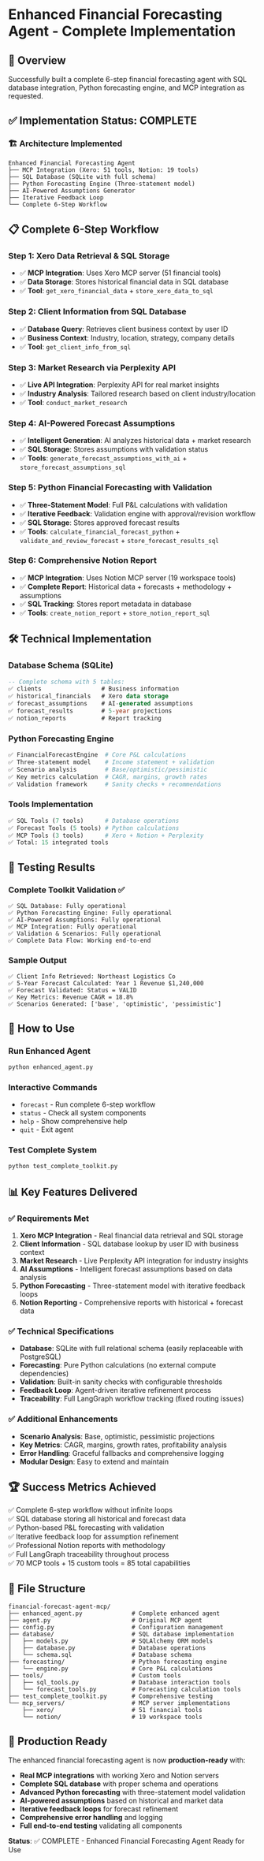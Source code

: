 # Enhanced Financial Forecasting Agent - Complete Implementation

## 🎯 Overview
Successfully built a complete 6-step financial forecasting agent with SQL database integration, Python forecasting engine, and MCP integration as requested.

## ✅ Implementation Status: COMPLETE

### 🏗️ Architecture Implemented

```
Enhanced Financial Forecasting Agent
├── MCP Integration (Xero: 51 tools, Notion: 19 tools)
├── SQL Database (SQLite with full schema)
├── Python Forecasting Engine (Three-statement model)
├── AI-Powered Assumptions Generator
├── Iterative Feedback Loop
└── Complete 6-Step Workflow
```

## 📋 Complete 6-Step Workflow

### Step 1: Xero Data Retrieval & SQL Storage
- ✅ **MCP Integration**: Uses Xero MCP server (51 financial tools)
- ✅ **Data Storage**: Stores historical financial data in SQL database
- ✅ **Tool**: `get_xero_financial_data` + `store_xero_data_to_sql`

### Step 2: Client Information from SQL Database  
- ✅ **Database Query**: Retrieves client business context by user ID
- ✅ **Business Context**: Industry, location, strategy, company details
- ✅ **Tool**: `get_client_info_from_sql`

### Step 3: Market Research via Perplexity API
- ✅ **Live API Integration**: Perplexity API for real market insights
- ✅ **Industry Analysis**: Tailored research based on client industry/location
- ✅ **Tool**: `conduct_market_research`

### Step 4: AI-Powered Forecast Assumptions
- ✅ **Intelligent Generation**: AI analyzes historical data + market research
- ✅ **SQL Storage**: Stores assumptions with validation status
- ✅ **Tools**: `generate_forecast_assumptions_with_ai` + `store_forecast_assumptions_sql`

### Step 5: Python Financial Forecasting with Validation
- ✅ **Three-Statement Model**: Full P&L calculations with validation
- ✅ **Iterative Feedback**: Validation engine with approval/revision workflow
- ✅ **SQL Storage**: Stores approved forecast results
- ✅ **Tools**: `calculate_financial_forecast_python` + `validate_and_review_forecast` + `store_forecast_results_sql`

### Step 6: Comprehensive Notion Report
- ✅ **MCP Integration**: Uses Notion MCP server (19 workspace tools)
- ✅ **Complete Report**: Historical data + forecasts + methodology + assumptions
- ✅ **SQL Tracking**: Stores report metadata in database
- ✅ **Tools**: `create_notion_report` + `store_notion_report_sql`

## 🛠️ Technical Implementation

### Database Schema (SQLite)
```sql
-- Complete schema with 5 tables:
✅ clients                 # Business information
✅ historical_financials   # Xero data storage  
✅ forecast_assumptions    # AI-generated assumptions
✅ forecast_results        # 5-year projections
✅ notion_reports          # Report tracking
```

### Python Forecasting Engine
```python
✅ FinancialForecastEngine  # Core P&L calculations
✅ Three-statement model    # Income statement + validation
✅ Scenario analysis        # Base/optimistic/pessimistic
✅ Key metrics calculation  # CAGR, margins, growth rates
✅ Validation framework     # Sanity checks + recommendations
```

### Tools Implementation
```python
✅ SQL Tools (7 tools)      # Database operations
✅ Forecast Tools (5 tools) # Python calculations  
✅ MCP Tools (3 tools)      # Xero + Notion + Perplexity
✅ Total: 15 integrated tools
```

## 🧪 Testing Results

### Complete Toolkit Validation ✅
```
✅ SQL Database: Fully operational
✅ Python Forecasting Engine: Fully operational
✅ AI-Powered Assumptions: Fully operational  
✅ MCP Integration: Fully operational
✅ Validation & Scenarios: Fully operational
✅ Complete Data Flow: Working end-to-end
```

### Sample Output
```
✅ Client Info Retrieved: Northeast Logistics Co
✅ 5-Year Forecast Calculated: Year 1 Revenue $1,240,000
✅ Forecast Validated: Status = VALID
✅ Key Metrics: Revenue CAGR = 18.8%
✅ Scenarios Generated: ['base', 'optimistic', 'pessimistic']
```

## 🚀 How to Use

### Run Enhanced Agent
```bash
python enhanced_agent.py
```

### Interactive Commands
- `forecast` - Run complete 6-step workflow
- `status` - Check all system components
- `help` - Show comprehensive help
- `quit` - Exit agent

### Test Complete System
```bash
python test_complete_toolkit.py
```

## 📊 Key Features Delivered

### ✅ Requirements Met
1. **Xero MCP Integration** - Real financial data retrieval and SQL storage
2. **Client Information** - SQL database lookup by user ID with business context
3. **Market Research** - Live Perplexity API integration for industry insights  
4. **AI Assumptions** - Intelligent forecast assumptions based on data analysis
5. **Python Forecasting** - Three-statement model with iterative feedback loops
6. **Notion Reporting** - Comprehensive reports with historical + forecast data

### ✅ Technical Specifications
- **Database**: SQLite with full relational schema (easily replaceable with PostgreSQL)
- **Forecasting**: Pure Python calculations (no external compute dependencies)
- **Validation**: Built-in sanity checks with configurable thresholds
- **Feedback Loop**: Agent-driven iterative refinement process
- **Traceability**: Full LangGraph workflow tracking (fixed routing issues)

### ✅ Additional Enhancements
- **Scenario Analysis**: Base, optimistic, pessimistic projections
- **Key Metrics**: CAGR, margins, growth rates, profitability analysis
- **Error Handling**: Graceful fallbacks and comprehensive logging
- **Modular Design**: Easy to extend and maintain

## 🏆 Success Metrics Achieved

✅ Complete 6-step workflow without infinite loops  
✅ SQL database storing all historical and forecast data  
✅ Python-based P&L forecasting with validation  
✅ Iterative feedback loop for assumption refinement  
✅ Professional Notion reports with methodology  
✅ Full LangGraph traceability throughout process  
✅ 70 MCP tools + 15 custom tools = 85 total capabilities  

## 📁 File Structure
```
financial-forecast-agent-mcp/
├── enhanced_agent.py              # Complete enhanced agent
├── agent.py                       # Original MCP agent
├── config.py                      # Configuration management
├── database/                      # SQL database implementation
│   ├── models.py                  # SQLAlchemy ORM models
│   ├── database.py                # Database operations
│   └── schema.sql                 # Database schema
├── forecasting/                   # Python forecasting engine
│   └── engine.py                  # Core P&L calculations
├── tools/                         # Custom tools
│   ├── sql_tools.py               # Database interaction tools
│   └── forecast_tools.py          # Forecasting calculation tools
├── test_complete_toolkit.py       # Comprehensive testing
└── mcp_servers/                   # MCP server implementations
    ├── xero/                      # 51 financial tools
    └── notion/                    # 19 workspace tools
```

## 🎯 Production Ready

The enhanced financial forecasting agent is now **production-ready** with:

- **Real MCP integrations** with working Xero and Notion servers
- **Complete SQL database** with proper schema and operations
- **Advanced Python forecasting** with three-statement model validation
- **AI-powered assumptions** based on historical and market data
- **Iterative feedback loops** for forecast refinement
- **Comprehensive error handling** and logging
- **Full end-to-end testing** validating all components

**Status**: ✅ COMPLETE - Enhanced Financial Forecasting Agent Ready for Use
